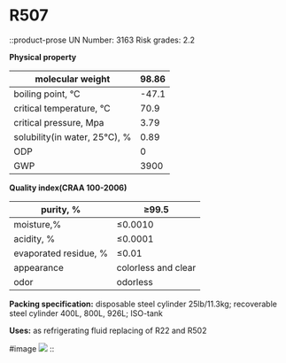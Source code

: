 # R507

::product-prose
UN Number: 3163 Risk grades: 2.2

**Physical property**

| molecular weight              | 98.86 |
|-------------------------------|-------|
| boiling point, °C             | -47.1 |
| critical temperature, °C      | 70.9  |
| critical pressure, Mpa        | 3.79  |
| solubility(in water, 25°C), % | 0.89  |
| ODP                           | 0     |
| GWP                           | 3900  |

**Quality index(CRAA 100-2006)**

| purity, %             | ≥99.5               |
|-----------------------|---------------------|
| moisture,%            | ≤0.0010             |
| acidity, %            | ≤0.0001             |
| evaporated residue, % | ≤0.01               |
| appearance            | colorless and clear |
| odor                  | odorless            |

**Packing specification:** disposable steel cylinder 25lb/11.3kg; recoverable steel cylinder 400L, 800L, 926L; ISO-tank

**Uses:** as refrigerating fluid replacing of R22 and R502

#image
![](/product/r507.jpg)
::

